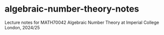 # algebraic-number-theory-notes
Lecture notes for MATH70042 Algebraic Number Theory at Imperial College London, 2024/25
